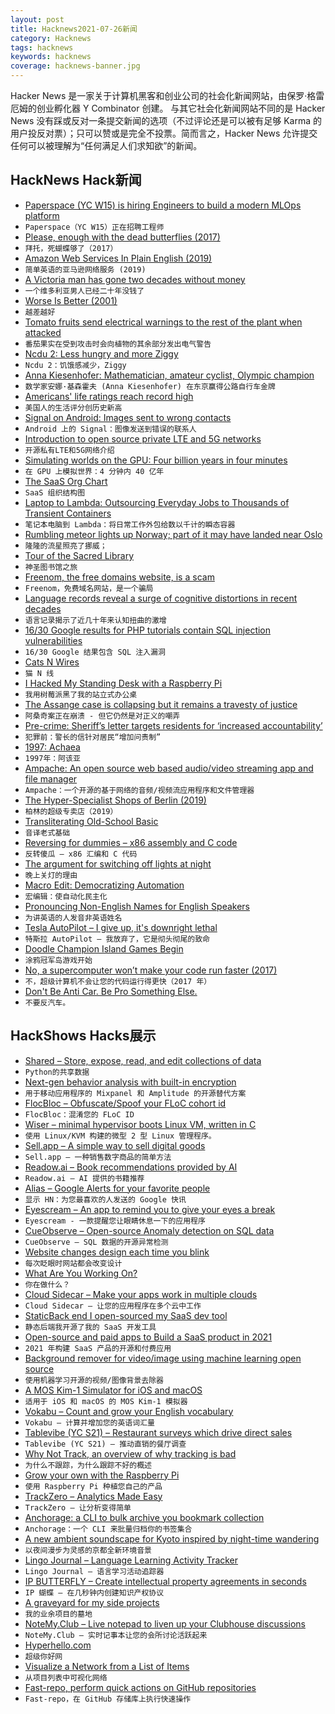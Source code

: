```yaml
---
layout: post
title: Hacknews2021-07-26新闻
category: Hacknews
tags: hacknews
keywords: hacknews
coverage: hacknews-banner.jpg
---
```


Hacker News 是一家关于计算机黑客和创业公司的社会化新闻网站，由保罗·格雷厄姆的创业孵化器 Y Combinator 创建。
与其它社会化新闻网站不同的是 Hacker News 没有踩或反对一条提交新闻的选项（不过评论还是可以被有足够 Karma 的用户投反对票）；只可以赞或是完全不投票。简而言之，Hacker News 允许提交任何可以被理解为“任何满足人们求知欲”的新闻。

## HackNews Hack新闻


- [Paperspace (YC W15) is hiring Engineers to build a modern MLOps platform](https://www.paperspace.com/careers)
- `Paperspace（YC W15）正在招聘工程师`
- [Please, enough with the dead butterflies (2017)](https://www.emilydamstra.com/please-enough-dead-butterflies/)
- `拜托，死蝴蝶够了（2017）`
- [Amazon Web Services In Plain English (2019)](https://www.web3us.com/how-guides/amazon-web-services-plain-english)
- `简单英语的亚马逊网络服务 (2019)`
- [A Victoria man has gone two decades without money](https://www.capitaldaily.ca/news/penniless-two-decades-without-money)
- `一个维多利亚男人已经二十年没钱了`
- [Worse Is Better (2001)](https://www.dreamsongs.com/WorseIsBetter.html)
- `越差越好`
- [Tomato fruits send electrical warnings to the rest of the plant when attacked](https://blog.frontiersin.org/2021/07/20/tomato-fruits-send-electrical-warnings-to-the-rest-of-the-plant-when-attacked-by-insects/)
- `番茄果实在受到攻击时会向植物的其余部分发出电气警告`
- [Ncdu 2: Less hungry and more Ziggy](https://dev.yorhel.nl/doc/ncdu2)
- `Ncdu 2：饥饿感减少，Ziggy`
- [Anna Kiesenhofer: Mathematician, amateur cyclist, Olympic champion](https://www.cyclingnews.com/features/anna-kiesenhofer-mathematician-amateur-cyclist-olympic-champion/)
- `数学家安娜·基森霍夫 (Anna Kiesenhofer) 在东京赢得公路自行车金牌`
- [Americans' life ratings reach record high](https://news.gallup.com/poll/351932/americans-life-ratings-reach-record-high.aspx)
- `美国人的生活评分创历史新高`
- [Signal on Android: Images sent to wrong contacts](https://github.com/signalapp/Signal-Android/issues/10247)
- `Android 上的 Signal：图像发送到错误的联系人`
- [Introduction to open source private LTE and 5G networks](https://ubuntu.com/blog/introduction-to-open-source-private-lte-and-5g-networks)
- `开源私有LTE和5G网络介绍`
- [Simulating worlds on the GPU: Four billion years in four minutes](https://davidar.io/post/sim-glsl)
- `在 GPU 上模拟世界：4 分钟内 40 亿年`
- [The SaaS Org Chart](https://sacks.substack.com/p/the-saas-org-chart)
- `SaaS 组织结构图`
- [Laptop to Lambda: Outsourcing Everyday Jobs to Thousands of Transient Containers](https://www.micahlerner.com/2021/07/24/from-laptop-to-lambda-outsourcing-everyday-jobs-to-thousands-of-transient-functional-containers.html)
- `笔记本电脑到 Lambda：将日常工作外包给数以千计的瞬态容器`
- [Rumbling meteor lights up Norway; part of it may have landed near Oslo](https://www.reuters.com/world/europe/rumbling-meteor-lights-up-norway-bit-possibly-landing-near-oslo-2021-07-25/)
- `隆隆的流星照亮了挪威；`
- [Tour of the Sacred Library](https://moultano.wordpress.com/2021/07/20/tour-of-the-sacred-library/)
- `神圣图书馆之旅`
- [Freenom, the free domains website, is a scam](https://daniel.is-a.dev/blog/freenom-the-free-domains-website-is-a-scam-3)
- `Freenom，免费域名网站，是一个骗局`
- [Language records reveal a surge of cognitive distortions in recent decades](https://www.pnas.org/content/118/30/e2102061118.full)
- `语言记录揭示了近几十年来认知扭曲的激增`
- [16/30 Google results for PHP tutorials contain SQL injection vulnerabilities](https://waritschlager.de/sqlinjections-in-google-results.html)
- `16/30 Google 结果包含 SQL 注入漏洞`
- [Cats N Wires](https://kultisti.itch.io/cats-n-wires)
- `猫 N 线`
- [I Hacked My Standing Desk with a Raspberry Pi](https://medium.com/@davidkongfilm/how-i-hacked-my-standing-desk-with-a-raspberry-pi-a50ed14c7f6f)
- `我用树莓派黑了我的站立式办公桌`
- [The Assange case is collapsing but it remains a travesty of justice](https://tribunemag.co.uk/2021/07/the-assange-case-is-collapsing-but-it-remains-a-travesty-of-justice)
- `阿桑奇案正在崩溃 - 但它仍然是对正义的嘲弄`
- [Pre-crime: Sheriff’s letter targets residents for ‘increased accountability’](https://www.tampabay.com/investigations/2021/07/24/pasco-sheriffs-office-letter-targets-residents-for-increased-accountability/)
- `犯罪前：警长的信针对居民“增加问责制”`
- [1997: Achaea](https://if50.substack.com/p/1997-achaea)
- `1997年：阿该亚`
- [Ampache: An open source web based audio/video streaming app and file manager](https://ampache.org/)
- `Ampache：一个开源的基于网络的音频/视频流应用程序和文件管理器`
- [The Hyper-Specialist Shops of Berlin (2019)](https://www.theguardian.com/cities/2019/apr/29/are-the-hyper-specialist-shops-of-berlin-the-future-of-retail)
- `柏林的超级专卖店（2019）`
- [Transliterating Old-School Basic](https://xp123.com/articles/transliterating-old-school-basic/)
- `音译老式基础`
- [Reversing for dummies – x86 assembly and C code](https://0x41.cf/reversing/2021/07/21/reversing-x86-and-c-code-for-beginners.html)
- `反转傻瓜 – x86 汇编和 C 代码`
- [The argument for switching off lights at night](https://www.bbc.com/future/article/20210719-why-light-pollution-is-harming-our-wildlife)
- `晚上关灯的理由`
- [Macro Edit: Democratizing Automation](https://nyxt.atlas.engineer/article/macro-edit.org)
- `宏编辑：使自动化民主化`
- [Pronouncing Non-English Names for English Speakers](https://github.com/SteveMCarroll/PronouncingNamesForEnglishSpeakers)
- `为讲英语的人发音非英语姓名`
- [Tesla AutoPilot – I give up, it's downright lethal](https://teslamotorsclub.com/tmc/threads/auto-pilot-i-give-up-its-downright-lethal.234498/)
- `特斯拉 AutoPilot – 我放弃了，它是彻头彻尾的致命`
- [Doodle Champion Island Games Begin](https://www.google.com/doodles/doodle-champion-island-games-begin)
- `涂鸦冠军岛游戏开始`
- [No, a supercomputer won’t make your code run faster (2017)](https://lemire.me/blog/2017/12/11/no-a-supercomputer-wont-make-your-code-run-faster/)
- `不，超级计算机不会让您的代码运行得更快（2017 年）`
- [Don't Be Anti Car. Be Pro Something Else.](https://www.eclogiselle.com/2021/07/the-hot-new-thing.html)
- `不要反汽车。`


## HackShows Hacks展示

- [ Shared – Store, expose, read, and edit collections of data](https://github.com/pyrustic/shared)
- `Python的共享数据`
- [ Next-gen behavior analysis with built-in encryption](https://github.com/socketkit/awacs)
- `用于移动应用程序的 Mixpanel 和 Amplitude 的开源替代方案`
- [ FlocBloc – Obfuscate/Spoof your FLoC cohort id](https://github.com/NilsIrl/FlocBloc)
- `FlocBloc：混淆您的 FLoC ID`
- [ Wiser – minimal hypervisor boots Linux VM, written in C](https://github.com/flouthoc/wiser)
- `使用 Linux/KVM 构建的微型 2 型 Linux 管理程序。`
- [ Sell.app – A simple way to sell digital goods](https://sell.app)
- `Sell.app – 一种销售数字商品的简单方法`
- [ Readow.ai – Book recommendations provided by AI](https://readow.ai/)
- `Readow.ai – AI 提供的书籍推荐`
- [ Alias – Google Alerts for your favorite people](http://alias.co?ref=hn)
- `显示 HN：为您最喜欢的人发送的 Google 快讯`
- [ Eyescream – An app to remind you to give your eyes a break](https://play.google.com/store/apps/details?id=com.devss.eyescream&hl=en&gl=US)
- `Eyescream - 一款提醒您让眼睛休息一下的应用程序`
- [ CueObserve – Open-source Anomaly detection on SQL data](https://github.com/cuebook/CueObserve)
- `CueObserve – SQL 数据的开源异常检测`
- [ Website changes design each time you blink](https://realless.glitch.me/)
- `每次眨眼时网站都会改变设计`
- [ What Are You Working On?](https://tiempone.com)
- `你在做什么？`
- [ Cloud Sidecar – Make your apps work in multiple clouds](https://www.cloudsidecar.com/)
- `Cloud Sidecar – 让您的应用程序在多个云中工作`
- [ StaticBack end I open-sourced my SaaS dev tool](https://github.com/staticbackendhq/core)
- `静态后端我开源了我的 SaaS 开发工具`
- [ Open-source and paid apps to Build a SaaS product in 2021](https://saasblocks.io/)
- `2021 年构建 SaaS 产品的开源和付费应用`
- [ Background remover for video/image using machine learning open source](https://backgroundremover.app/)
- `使用机器学习开源的视频/图像背景去除器`
- [ A MOS Kim-1 Simulator for iOS and macOS](https://github.com/jfoucher/KimOne)
- `适用于 iOS 和 macOS 的 MOS Kim-1 模拟器`
- [ Vokabu – Count and grow your English vocabulary](https://vokabu.com)
- `Vokabu – 计算并增加您的英语词汇量`
- [ Tablevibe (YC S21) – Restaurant surveys which drive direct sales](item?id=27928966)
- `Tablevibe (YC S21) – 推动直销的餐厅调查`
- [ Why Not Track, an overview of why tracking is bad](https://whynottrack.com/)
- `为什么不跟踪，为什么跟踪不好的概述`
- [ Grow your own with the Raspberry Pi](https://github.com/alexellis/growlab/)
- `使用 Raspberry Pi 种植您自己的产品`
- [ TrackZero – Analytics Made Easy](item?id=27939665)
- `TrackZero – 让分析变得简单`
- [ Anchorage: a CLI to bulk archive you bookmark collection](https://github.com/antonlopezr/anchorage)
- `Anchorage：一个 CLI 来批量归档你的书签集合`
- [ A new ambient soundscape for Kyoto inspired by night-time wandering](https://wanderthenight.com/#kyoto)
- `以夜间漫步为灵感的京都全新环境音景`
- [ Lingo Journal – Language Learning Activity Tracker](https://play.google.com/store/apps/details?id=com.teraculus.lingojournalandroid&referrer=utm_source%3Dycombinator.com)
- `Lingo Journal – 语言学习活动追踪器`
- [ IP BUTTERFLY – Create intellectual property agreements in seconds](https://ipbutterfly.com/)
- `IP 蝴蝶 – 在几秒钟内创建知识产权协议`
- [ A graveyard for my side projects](https://hackyexperiments.vercel.app/)
- `我的业余项目的墓地`
- [ NoteMy.Club – Live notepad to liven up your Clubhouse discussions](https://www.notemy.club)
- `NoteMy.Club – 实时记事本让您的会所讨论活跃起来`
- [ Hyperhello.com](https://hyperhello.com)
- `超级你好网`
- [ Visualize a Network from a List of Items](https://nocodefunctions.com/gaze/network_builder_tool.html)
- `从项目列表中可视化网络`
- [ Fast-repo, perform quick actions on GitHub repositories](https://github.com/luctst/fast-repo)
- `Fast-repo，在 GitHub 存储库上执行快速操作`

